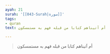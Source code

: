 ```yaml
---
ayah: 21
surah: '[[043-Surah|سورة]]'
tags:
- quran
text: أم آتيناهم كتابا من قبله فهم به مستمسكون

---
```

> أم آتيناهم كتابا من قبله فهم به مستمسكون
